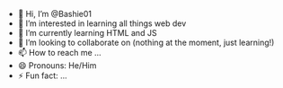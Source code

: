 - 👋 Hi, I’m @Bashie01
- 👀 I’m interested in learning all things web dev
- 🌱 I’m currently learning HTML and JS
- 💞️ I’m looking to collaborate on (nothing at the moment, just learning!)
- 📫 How to reach me ...
- 😄 Pronouns: He/Him
- ⚡ Fun fact: ...

<!---
Bashie01/Bashie01 is a ✨ special ✨ repository because its `README.md` (this file) appears on your GitHub profile.
You can click the Preview link to take a look at your changes.
--->
